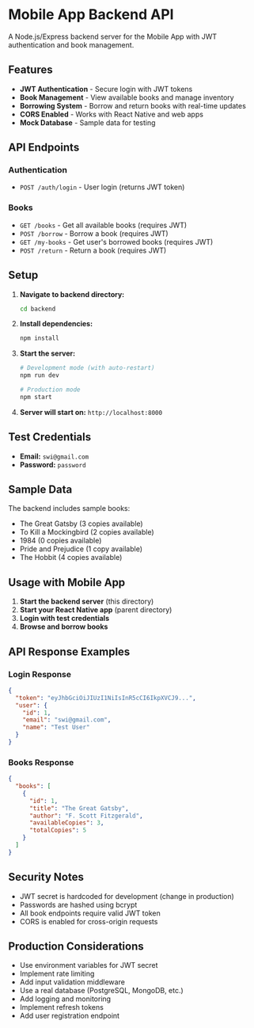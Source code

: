 # Mobile App Backend API

A Node.js/Express backend server for the Mobile App with JWT authentication and book management.

## Features

- **JWT Authentication** - Secure login with JWT tokens
- **Book Management** - View available books and manage inventory
- **Borrowing System** - Borrow and return books with real-time updates
- **CORS Enabled** - Works with React Native and web apps
- **Mock Database** - Sample data for testing

## API Endpoints

### Authentication
- `POST /auth/login` - User login (returns JWT token)

### Books
- `GET /books` - Get all available books (requires JWT)
- `POST /borrow` - Borrow a book (requires JWT)
- `GET /my-books` - Get user's borrowed books (requires JWT)
- `POST /return` - Return a book (requires JWT)

## Setup

1. **Navigate to backend directory:**
   ```bash
   cd backend
   ```

2. **Install dependencies:**
   ```bash
   npm install
   ```

3. **Start the server:**
   ```bash
   # Development mode (with auto-restart)
   npm run dev
   
   # Production mode
   npm start
   ```

4. **Server will start on:** `http://localhost:8000`

## Test Credentials

- **Email:** `swi@gmail.com`
- **Password:** `password`

## Sample Data

The backend includes sample books:
- The Great Gatsby (3 copies available)
- To Kill a Mockingbird (2 copies available)
- 1984 (0 copies available)
- Pride and Prejudice (1 copy available)
- The Hobbit (4 copies available)

## Usage with Mobile App

1. **Start the backend server** (this directory)
2. **Start your React Native app** (parent directory)
3. **Login with test credentials**
4. **Browse and borrow books**

## API Response Examples

### Login Response
```json
{
  "token": "eyJhbGciOiJIUzI1NiIsInR5cCI6IkpXVCJ9...",
  "user": {
    "id": 1,
    "email": "swi@gmail.com",
    "name": "Test User"
  }
}
```

### Books Response
```json
{
  "books": [
    {
      "id": 1,
      "title": "The Great Gatsby",
      "author": "F. Scott Fitzgerald",
      "availableCopies": 3,
      "totalCopies": 5
    }
  ]
}
```

## Security Notes

- JWT secret is hardcoded for development (change in production)
- Passwords are hashed using bcrypt
- All book endpoints require valid JWT token
- CORS is enabled for cross-origin requests

## Production Considerations

- Use environment variables for JWT secret
- Implement rate limiting
- Add input validation middleware
- Use a real database (PostgreSQL, MongoDB, etc.)
- Add logging and monitoring
- Implement refresh tokens
- Add user registration endpoint
